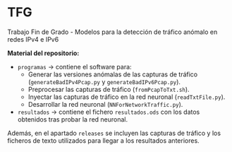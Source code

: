# TFG
Trabajo Fin de Grado - Modelos para la detección de tráfico anómalo en redes IPv4 e IPv6

**Material del repositorio:**
  * `programas` -> contiene el software para:
      * Generar las versiones anómalas de las capturas de tráfico (`generateBadIPv4Pcap.py` y `generateBadIPv6Pcap.py`).
      * Preprocesar las capturas de tráfico (`fromPcapToTxt.sh`).
      * Inyectar las capturas de tráfico en la red neuronal (`readTxtFile.py`).
      * Desarrollar la red neuronal (`NNForNetworkTraffic.py`).
  * `resultados` -> contiene el fichero `resultados.ods` con los datos obtenidos tras probar la red neuronal.
  
Además, en el apartado `releases` se incluyen las capturas de tráfico y los ficheros de texto utilizados para llegar a los resultados anteriores.
